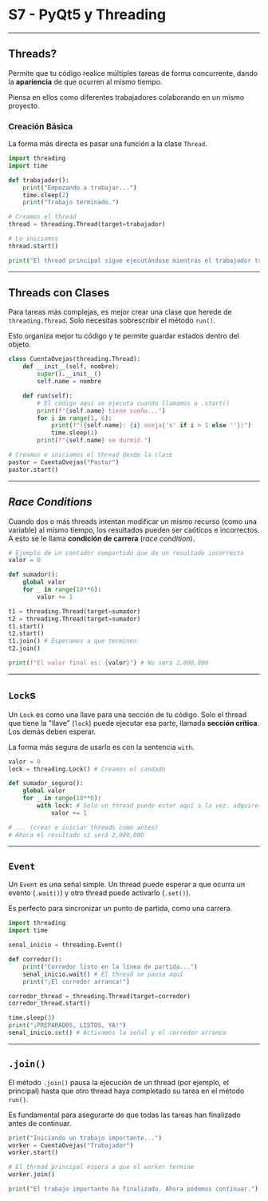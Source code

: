 # S7 - PyQt5 y Threading

---

## Threads?

Permite que tu código realice múltiples tareas de forma concurrente, dando la **apariencia** de que ocurren al mismo tiempo.

Piensa en ellos como diferentes trabajadores colaborando en un mismo proyecto.

### **Creación Básica**

La forma más directa es pasar una función a la clase `Thread`.

```python
import threading
import time

def trabajador():
    print("Empezando a trabajar...")
    time.sleep(2)
    print("Trabajo terminado.")

# Creamos el thread
thread = threading.Thread(target=trabajador)

# Lo iniciamos
thread.start()

print("El thread principal sigue ejecutándose mientras el trabajador trabaja.")
```


---

## Threads con Clases

Para tareas más complejas, es mejor crear una clase que herede de `threading.Thread`. Solo necesitas sobrescribir el método `run()`.

Esto organiza mejor tu código y te permite guardar estados dentro del objeto.

```python
class CuentaOvejas(threading.Thread):
    def __init__(self, nombre):
        super().__init__()
        self.name = nombre

    def run(self):
        # El código aquí se ejecuta cuando llamamos a .start()
        print(f"{self.name} tiene sueño...")
        for i in range(1, 6):
            print(f"({self.name}: {i} oveja{'s' if i > 1 else ''})")
            time.sleep(1)
        print(f"{self.name} se durmió.")

# Creamos e iniciamos el thread desde la clase
pastor = CuentaOvejas("Pastor")
pastor.start()
```


---

## *Race Conditions*

Cuando dos o más threads intentan modificar un mismo recurso (como una variable) al mismo tiempo, los resultados pueden ser caóticos e incorrectos. A esto se le llama **condición de carrera** (*race condition*).

```python
# Ejemplo de un contador compartido que da un resultado incorrecto
valor = 0

def sumador():
    global valor
    for _ in range(10**6):
        valor += 1

t1 = threading.Thread(target=sumador)
t2 = threading.Thread(target=sumador)
t1.start()
t2.start()
t1.join() # Esperamos a que terminen
t2.join()

print(f"El valor final es: {valor}") # No será 2,000,000
```


---

## `Lock`s

Un `Lock` es como una llave para una sección de tu código. Solo el thread que tiene la "llave" (`lock`) puede ejecutar esa parte, llamada **sección crítica**. Los demás deben esperar.

La forma más segura de usarlo es con la sentencia `with`.

```python
valor = 0
lock = threading.Lock() # Creamos el candado

def sumador_seguro():
    global valor
    for _ in range(10**6):
        with lock: # Solo un thread puede estar aquí a la vez. adquire() y release() automáticos
            valor += 1

# ... (crear e iniciar threads como antes)
# Ahora el resultado sí será 2,000,000
```


---

## `Event`

Un `Event` es una señal simple. Un thread puede esperar a que ocurra un evento (`.wait()`) y otro thread puede activarlo (`.set()`).

Es perfecto para sincronizar un punto de partida, como una carrera.

```python
import threading
import time

senal_inicio = threading.Event()

def corredor():
    print("Corredor listo en la línea de partida...")
    senal_inicio.wait() # El thread se pausa aquí
    print("¡El corredor arranca!")

corredor_thread = threading.Thread(target=corredor)
corredor_thread.start()

time.sleep(3)
print("¡PREPARADOS, LISTOS, YA!")
senal_inicio.set() # Activamos la señal y el corredor arranca
```


---

## `.join()`

El método `.join()` pausa la ejecución de un thread (por ejemplo, el principal) hasta que otro thread haya completado su tarea en el método `run()`.

Es fundamental para asegurarte de que todas las tareas han finalizado antes de continuar.

```python
print("Iniciando un trabajo importante...")
worker = CuentaOvejas("Trabajador")
worker.start()

# El thread principal espera a que el worker termine
worker.join()

print("El trabajo importante ha finalizado. Ahora podemos continuar.")
```